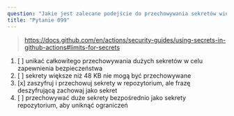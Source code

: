 ```yaml
---
question: "Jakie jest zalecane podejście do przechowywania sekretów większych niż 48 KB?"
title: "Pytanie 099"
---
```


> https://docs.github.com/en/actions/security-guides/using-secrets-in-github-actions#limits-for-secrets
1. [ ] unikać całkowitego przechowywania dużych sekretów w celu zapewnienia bezpieczeństwa
1. [ ] sekrety większe niż 48 KB nie mogą być przechowywane
1. [x] zaszyfruj i przechowuj sekrety w repozytorium, ale frazę deszyfrującą zachowaj jako sekret
1. [ ] przechowywać duże sekrety bezpośrednio jako sekrety repozytorium, aby uniknąć ograniczeń
